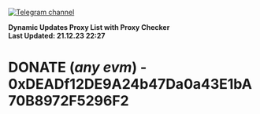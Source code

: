 [![Telegram channel](https://img.shields.io/endpoint?url=https://runkit.io/damiankrawczyk/telegram-badge/branches/master?url=https://t.me/n4z4v0d)](https://t.me/n4z4v0d) 

**Dynamic Updates Proxy List with Proxy Checker**  
**Last Updated: 21.12.23 22:27**

# DONATE (_any evm_) - 0xDEADf12DE9A24b47Da0a43E1bA70B8972F5296F2
